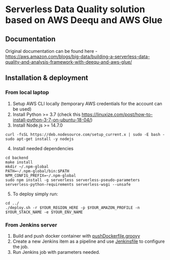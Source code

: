 # Serverless Data Quality solution based on AWS Deequ and AWS Glue

## Documentation
Original documentation can be found here - https://aws.amazon.com/blogs/big-data/building-a-serverless-data-quality-and-analysis-framework-with-deequ-and-aws-glue/

## Installation & deployment
### From local laptop
1. Setup AWS CLI locally (temporary AWS credentials for the account can be used)
2. Install Python >= 3.7 (check this https://linuxize.com/post/how-to-install-python-3-7-on-ubuntu-18-04/)
3. Install Node.js >= 14.7.0
```
curl -fsSL https://deb.nodesource.com/setup_current.x | sudo -E bash -
sudo apt-get install -y nodejs
```
4. Install needed dependencies 
```
cd backend
make install
mkdir ~/.npm-global
PATH=~/.npm-global/bin:$PATH
NPM_CONFIG_PREFIX=~/.npm-global
sudo npm install -g serverless serverless-pseudo-parameters serverless-python-requirements serverless-wsgi --unsafe
```
5. To deploy simply run:
```
cd ../
./deploy.sh -r $YOUR_REGION_HERE -p $YOUR_AMAZON_PROFILE -n $YOUR_STACK_NAME -e $YOUR_ENV_NAME
```

### From Jenkins server
1. Build and push docker container with [pushDockerfile.groovy](jenkins/pushDockerfile.groovy)
2. Create a new Jenkins item as a pipeline and use [Jenkinsfile](jenkins/Jenkinsfile) to configure the job.
3. Run Jenkins job with parameters needed.
